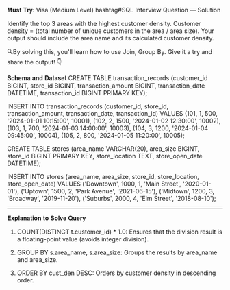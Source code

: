 𝐌𝐮𝐬𝐭 𝐓𝐫𝐲: Visa (Medium Level) hashtag#SQL Interview Question — Solution

Identify the top 3 areas with the highest customer density. Customer density = (total number of unique customers in the area / area size).
Your output should include the area name and its calculated customer density.

🔍By solving this, you'll learn how to use Join, Group By. Give it a try and share the output! 👇

𝐒𝐜𝐡𝐞𝐦𝐚 𝐚𝐧𝐝 𝐃𝐚𝐭𝐚𝐬𝐞𝐭
CREATE TABLE transaction_records (customer_id BIGINT, store_id BIGINT, transaction_amount BIGINT, transaction_date DATETIME, transaction_id BIGINT PRIMARY KEY);

INSERT INTO transaction_records (customer_id, store_id, transaction_amount, transaction_date, transaction_id) VALUES (101, 1, 500, '2024-01-01 10:15:00', 10001), (102, 2, 1500, '2024-01-02 12:30:00', 10002), (103, 1, 700, '2024-01-03 14:00:00', 10003), (104, 3, 1200, '2024-01-04 09:45:00', 10004), (105, 2, 800, '2024-01-05 11:20:00', 10005);

CREATE TABLE stores (area_name VARCHAR(20), area_size BIGINT, store_id BIGINT PRIMARY KEY, store_location TEXT, store_open_date DATETIME);

INSERT INTO stores (area_name, area_size, store_id, store_location, store_open_date) VALUES ('Downtown', 1000, 1, 'Main Street', '2020-01-01'), ('Uptown', 1500, 2, 'Park Avenue', '2021-06-15'), ('Midtown', 1200, 3, 'Broadway', '2019-11-20'), ('Suburbs', 2000, 4, 'Elm Street', '2018-08-10');

---------

𝐄𝐱𝐩𝐥𝐚𝐧𝐚𝐭𝐢𝐨𝐧 𝐭𝐨 𝐒𝐨𝐥𝐯𝐞 𝐐𝐮𝐞𝐫𝐲
1. COUNT(DISTINCT t.customer_id) * 1.0: Ensures that the division result is a floating-point value (avoids integer division).

2. GROUP BY s.area_name, s.area_size: Groups the results by area_name and area_size.

3. ORDER BY cust_den DESC: Orders by customer density in descending order.
